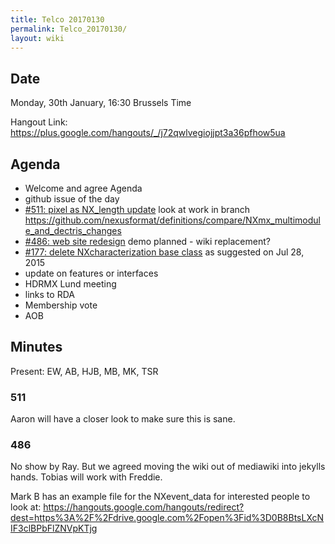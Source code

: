 ```yaml
---
title: Telco 20170130
permalink: Telco_20170130/
layout: wiki
---
```


Date
----

Monday, 30th January, 16:30 Brussels Time

Hangout Link:
<https://plus.google.com/hangouts/_/j72qwlvegiojjpt3a36pfhow5ua>

Agenda
------

-   Welcome and agree Agenda
-   github issue of the day
-   [\#511: pixel as NX\_length
    update](https://github.com/nexusformat/definitions/issues/511) look
    at work in branch
    <https://github.com/nexusformat/definitions/compare/NXmx_multimodule_and_dectris_changes>
-   [\#486: web site
    redesign](https://github.com/nexusformat/definitions/issues/486)
    demo planned - wiki replacement?
-   [\#177: delete NXcharacterization base
    class](https://github.com/nexusformat/definitions/issues/177) as
    suggested on Jul 28, 2015
-   update on features or interfaces
-   HDRMX Lund meeting
-   links to RDA
-   Membership vote
-   AOB

Minutes
-------

Present: EW, AB, HJB, MB, MK, TSR

### 511

Aaron will have a closer look to make sure this is sane.

### 486

No show by Ray. But we agreed moving the wiki out of mediawiki into
jekylls hands. Tobias will work with Freddie.

Mark B has an example file for the NXevent\_data for interested people
to look at:
<https://hangouts.google.com/hangouts/redirect?dest=https%3A%2F%2Fdrive.google.com%2Fopen%3Fid%3D0B8BtsLXcNIF3clBPbFlZNVpKTjg>
